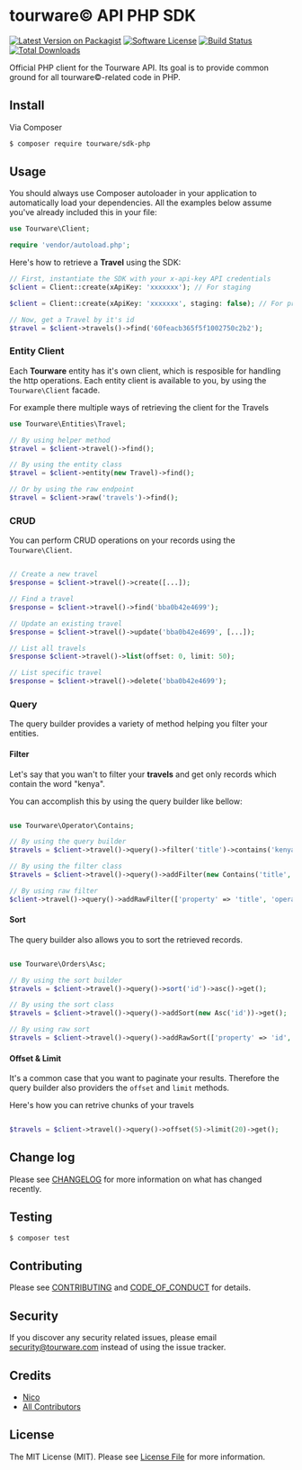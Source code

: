 # tourware© API PHP SDK

[![Latest Version on Packagist][ico-version]][link-packagist]
[![Software License][ico-license]](LICENSE.md)
[![Build Status][ico-github]][link-github]
[![Total Downloads][ico-downloads]][link-downloads]

Official PHP client for the Tourware API. Its goal is to provide common ground for all tourware©-related code in PHP.

## Install

Via Composer

``` bash
$ composer require tourware/sdk-php
```

## Usage

You should always use Composer autoloader in your application to automatically load your dependencies. All the examples below assume you've already included this in your file:

``` php
use Tourware\Client;

require 'vendor/autoload.php';
```

Here's how to retrieve a **Travel** using the SDK:

```php
// First, instantiate the SDK with your x-api-key API credentials
$client = Client::create(xApiKey: 'xxxxxxx'); // For staging

$client = Client::create(xApiKey: 'xxxxxxx', staging: false); // For production

// Now, get a Travel by it's id 
$travel = $client->travels()->find('60feacb365f5f1002750c2b2');
```

### Entity Client
Each **Tourware** entity has it's own client, which is resposible for handling the
http operations. Each entity client is available to you, by using the `Tourware\Client`
facade.

For example there multiple ways of retrieving the client for the Travels
```php
use Tourware\Entities\Travel;

// By using helper method
$travel = $client->travel()->find();

// By using the entity class
$travel = $client->entity(new Travel)->find();

// Or by using the raw endpoint 
$travel = $client->raw('travels')->find();
```


### CRUD
You can perform CRUD operations on your records using the `Tourware\Client`.

```php

// Create a new travel
$response = $client->travel()->create([...]);

// Find a travel
$response = $client->travel()->find('bba0b42e4699');

// Update an existing travel
$response = $client->travel()->update('bba0b42e4699', [...]);

// List all travels
$response $client->travel()->list(offset: 0, limit: 50);

// List specific travel
$response = $client->travel()->delete('bba0b42e4699');

```


### Query

The query builder provides a variety of method helping you filter your entities.

#### Filter
Let's say that you wan't to filter your **travels** and get only records which contain the 
word "kenya".

You can accomplish this by using the query builder like bellow:
```php

use Tourware\Operator\Contains;

// By using the query builder
$travels = $client->travel()->query()->filter('title')->contains('kenya')->get();

// By using the filter class
$travels = $client->travel()->query()->addFilter(new Contains('title', 'kenya'))->get();

// By using raw filter
$client->travel()->query()->addRawFilter(['property' => 'title', 'operator' => 'contains', 'value' => 'kenya'])->get();
```

#### Sort
The query builder also allows you to sort the retrieved records.

```php

use Tourware\Orders\Asc;

// By using the sort builder
$travels = $client->travel()->query()->sort('id')->asc()->get();

// By using the sort class
$travels = $client->travel()->query()->addSort(new Asc('id'))->get();

// By using raw sort
$travels = $client->travel()->query()->addRawSort(['property' => 'id', 'direction' => 'asc'])->get();

```

#### Offset & Limit

It's a common case that you want to paginate your results. Therefore the query
builder also providers the `offset` and `limit` methods. 

Here's how you can retrive chunks of your travels
```php

$travels = $client->travel()->query()->offset(5)->limit(20)->get();

```

## Change log

Please see [CHANGELOG](CHANGELOG.md) for more information on what has changed recently.

## Testing

``` bash
$ composer test
```

## Contributing

Please see [CONTRIBUTING](CONTRIBUTING.md) and [CODE_OF_CONDUCT](CODE_OF_CONDUCT.md) for details.

## Security

If you discover any security related issues, please email security@tourware.com instead of using the issue tracker.

## Credits

- [Nico][link-author]
- [All Contributors][link-contributors]

## License

The MIT License (MIT). Please see [License File](LICENSE.md) for more information.

[ico-version]: https://img.shields.io/packagist/v/tourware/sdk-php.svg
[ico-license]: https://img.shields.io/badge/license-MIT-brightgreen.svg
[ico-github]: https://img.shields.io/github/workflow/status/tourware/sdk-php/tests/master
[ico-downloads]: https://img.shields.io/packagist/dt/tourware/sdk-php.svg

[link-packagist]: https://packagist.org/packages/tourware/sdk-php
[link-github]: https://github.com/tourware/sdk-php/actions/workflows/tests.yml
[link-downloads]: https://packagist.org/packages/tourware/sdk-php
[link-author]: https://github.com/tourware
[link-contributors]: ../../contributors
